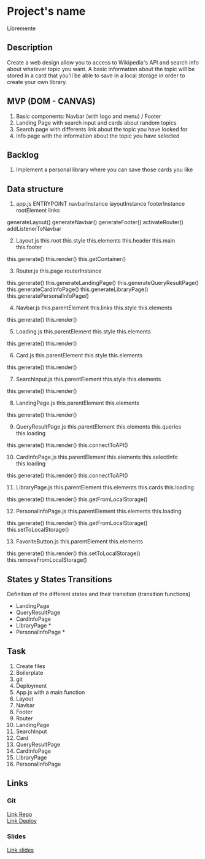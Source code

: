 # Project's name
Libremente

## Description
Create a web design allow you to access to Wikipedia's API and search info about whatever topic you want.
A basic information about the topic will be stored in a card that you'll be able to save in a local storage in order 
to create your own library.


## MVP (DOM - CANVAS)
1) Basic components: Navbar (with logo and menu) / Footer
2) Landing Page with search input and cards about random topics
3) Search page with differents link about the topic you have looked for
4) Info page with the information about the topic you have selected

## Backlog
1) Implement a personal library where you can save those cards you like

## Data structure
1) app.js
  ENTRYPOINT
  navbarInstance
  layoutInstance
  footerInstance
  rootElement
  links

  generateLayout()
  generateNavbar()
  generateFooter()
  activateRouter()
  addListenerToNavbar

2) Layout.js
  this.root
  this.style
  this.elements
  this.header
  this.main
  this.footer

  this.generate()
  this.render()
  this.getContainer()

3) Router.js
  this.page
  routerInstance

  this.generate()
  this.generateLandingPage()
  this.generateQueryResultPage()
  this.generateCardInfoPage()
  this.generateLibraryPage()
  this.generatePersonalInfoPage()

4) Navbar.js
  this.parentElement
  this.links
  this.style
  this.elements

  this.generate()
  this.render()

5) Loading.js
  this.parentElement
  this.style
  this.elements

  this.generate()
  this.render()

6) Card.js
  this.parentElement
  this.style
  this.elements

  this.generate()
  this.render()

7) SearchInput.js
  this.parentElement
  this.style
  this.elements

  this.generate()
  this.render()

8) LandingPage.js
  this.parentElement
  this.elements

  this.generate()
  this.render()

9) QueryResultPage.js
  this.parentElement
  this.elements
  this.queries
  this.loading

  this.generate()
  this.render()
  this.connectToAPI()

10) CardInfoPage.js
  this.parentElement
  this.elements
  this.selectInfo
  this.loading

  this.generate()
  this.render()
  this.connectToAPI()

11) LibraryPage.js
  this.parentElement
  this.elements
  this.cards
  this.loading

  this.generate()
  this.render()
  this.getFromLocalStorage()

12) PersonalInfoPage.js
  this.parentElement
  this.elements
  this.loading

  this.generate()
  this.render()
  this.getFromLocalStorage()
  this.setToLocalStorage()

13) FavoriteButton.js
  this.parentElement
  this.elements

  this.generate()
  this.render()
  this.setToLocalStorage()
  this.removeFromLocalStorage()
    

## States y States Transitions
Definition of the different states and their transition (transition functions)

- LandingPage
- QueryResultPage
- CardInfoPage
- LibraryPage *
- PersonalInfoPage *


## Task
1) Create files
2) Boilerplate
3) git
4) Deployment
5) App.js with a main function
6) Layout
7) Navbar
8) Footer
9) Router
10) LandingPage
11) SearchInput
12) Card
13) QueryResultPage
14) CardInfoPage
15) LibraryPage
16) PersonalInfoPage


## Links

### Git
[Link Repo](https://github.com/sergiocrol/libremente) <br>
[Link Deploy](https://sergiocrol.github.io/libremente/.)


### Slides
[Link slides](https://docs.google.com/presentation/d/1MumXcUYIcDdbyDJFmly5sv37Hm0xTc64Xtn7R5vbJ6s/edit?usp=sharing)
